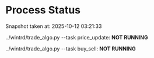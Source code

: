 # Process Status

Snapshot taken at: 2025-10-12 03:21:33

../wintrd/trade_algo.py --task price_update: **NOT RUNNING**

../wintrd/trade_algo.py --task buy_sell: **NOT RUNNING**


